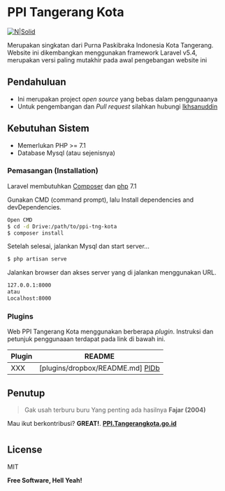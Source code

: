 # PPI Tangerang Kota

[![N|Solid](https://cldup.com/dTxpPi9lDf.thumb.png)](http://ppi.tangerangkota.go.id)

Merupakan singkatan dari Purna Paskibraka Indonesia Kota Tangerang. 
Website ini dikembangkan menggunakan framework Laravel v5.4, merupakan versi paling mutakhir pada awal pengebangan website ini

## Pendahuluan

  - Ini merupakan project *open source* yang bebas dalam penggunaanya
  - Untuk pengembangan dan *Pull request* silahkan hubungi [Ikhsanuddin](https://ikhsanuddin.github.io/)

## Kebutuhan Sistem
  - Memerlukan PHP >= 7.1
  - Database Mysql (atau sejenisnya)

### Pemasangan (Installation)
Laravel membutuhkan [Composer](https://getcomposer.org/) dan [php](https://www.apachefriends.org/) 7.1 

Gunakan CMD (command prompt), lalu Install dependencies and devDependencies.

```sh
Open CMD
$ cd -d Drive:/path/to/ppi-tng-kota
$ composer install
```

Setelah selesai, jalankan Mysql dan start server...

```sh
$ php artisan serve
```

Jalankan browser dan akses server yang di jalankan menggunakan URL.

```sh
127.0.0.1:8000
atau
Localhost:8000
```

### Plugins
Web PPI Tangerang Kota menggunakan berberapa *plugin*.
Instruksi dan petunjuk penggunaaan terdapat pada link di bawah ini.

| Plugin | README |
| ------ | ------ |
| XXX | [plugins/dropbox/README.md] [PlDb] |


## Penutup
> Gak usah terburu buru
> Yang penting ada hasilnya
> **Fajar (2004)**

Mau ikut berkontribusi? **GREAT!**.
**[PPI.Tangerangkota.go.id](http://ppi.tangerangkota.go.id)**
#

License
----

MIT


**Free Software, Hell Yeah!**

[//]: # (These are reference links used in the body of this note and get stripped out when the markdown processor does its job. There is no need to format nicely because it shouldn't be seen. Thanks SO - http://stackoverflow.com/questions/4823468/store-comments-in-markdown-syntax)


   [dill]: <https://github.com/joemccann/dillinger>
   [git-repo-url]: <https://github.com/joemccann/dillinger.git>
   [john gruber]: <http://daringfireball.net>
   [df1]: <http://daringfireball.net/projects/markdown/>
   [markdown-it]: <https://github.com/markdown-it/markdown-it>
   [Ace Editor]: <http://ace.ajax.org>
   [node.js]: <http://nodejs.org>
   [Twitter Bootstrap]: <http://twitter.github.com/bootstrap/>
   [jQuery]: <http://jquery.com>
   [@tjholowaychuk]: <http://twitter.com/tjholowaychuk>
   [express]: <http://expressjs.com>
   [AngularJS]: <http://angularjs.org>
   [Gulp]: <http://gulpjs.com>

   [PlDb]: <https://github.com/joemccann/dillinger/tree/master/plugins/dropbox/README.md>
   [PlGh]: <https://github.com/joemccann/dillinger/tree/master/plugins/github/README.md>
   [PlGd]: <https://github.com/joemccann/dillinger/tree/master/plugins/googledrive/README.md>
   [PlOd]: <https://github.com/joemccann/dillinger/tree/master/plugins/onedrive/README.md>
   [PlMe]: <https://github.com/joemccann/dillinger/tree/master/plugins/medium/README.md>
   [PlGa]: <https://github.com/RahulHP/dillinger/blob/master/plugins/googleanalytics/README.md>
